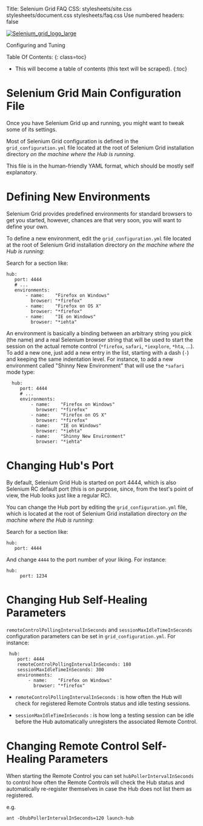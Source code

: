 Title: Selenium Grid FAQ
CSS: stylesheets/site.css stylesheets/document.css stylesheets/faq.css
Use numbered headers: false

<div class="header">
  <a href="index.html"><img alt="Selenium_grid_logo_large" src="images/selenium-grid-logo-large.png"/></a>
  <p>Configuring and Tuning</p>
</div>

Table Of Contents:
{: class=toc}

* This will become a table of contents (this text will be scraped).
{:toc}

Selenium Grid Main Configuration File
=====================================

  Once you have Selenium Grid up and running, you might want to tweak some of
  its settings.

  Most of Selenium Grid configuration is defined in the
  `grid_configuration.yml` file located at the root of Selenium Grid
  installation directory *on the machine where the Hub is running*.

  This file is in the human-friendly YAML format, which should be mostly
  self explanatory.
  
Defining New Environments
=========================

  Selenium Grid provides predefined environments for standard browsers
  to get you started, however, chances are that very soon, you will want 
  to define your own.

  To define a new environment, edit the `grid_configuration.yml` file 
  located at the root of Selenium Grid installation directory 
  *on the machine where the Hub is running*:
  
  Search for a section like:

    hub:
	   port: 4444
	   # ...
	   environments:
	       - name:    "Firefox on Windows"
	         browser: "*firefox"
	       - name:    "Firefox on OS X"
	         browser: "*firefox"
	       - name:    "IE on Windows"
	         browser: "*iehta"
	
  An environment is basically a binding between an arbitrary string you pick (the name)
  and a real Selenium browser string that will be used to start the session on the
  actual remote control (`*firefox`, `safari`, `*iexplore`, `*hta`, ...). To add
  a new one, just add a new entry in the list, starting with a dash (`-`) and keeping the
  same indentation level. For instance, to add a new environment called 
  "Shinny New Environment" that will use the `*safari` mode type:

      hub:
         port: 4444
         # ...
         environments:
             - name:    "Firefox on Windows"
               browser: "*firefox"
             - name:    "Firefox on OS X"
               browser: "*firefox"
             - name:    "IE on Windows"
               browser: "*iehta"
             - name:    "Shinny New Environment"
               browser: "*iehta"

    
Changing Hub's Port
===================

  By default, Selenium Grid Hub is started on port 4444, which is
  also Selenium RC default port (this is on purpose, since, from the test's
  point of view, the Hub looks just like a regular RC).

  You can change the Hub port by editing the `grid_configuration.yml` file, which is
  located at the root of Selenium Grid installation directory *on the machine
  where the Hub is running*:

  Search for a section like:

    hub:
	   port: 4444	   

  And change `4444` to the port number of your liking. For instance:

    hub:
         port: 1234

Changing Hub Self-Healing Parameters
====================================

  `remoteControlPollingIntervalInSeconds` and `sessionMaxIdleTimeInSeconds` 
  configuration parameters can be set in `grid_configuration.yml`.
  For instance:

     hub:
        port: 4444
        remoteControlPollingIntervalInSeconds: 180
        sessionMaxIdleTimeInSeconds: 300
        environments:
            - name:    "Firefox on Windows"
              browser: "*firefox"
  
 * `remoteControlPollingIntervalInSeconds` : is how often the Hub will
   check for registered Remote Controls status and idle testing sessions.
 
 * `sessionMaxIdleTimeInSeconds` : is how long a testing session can be idle
   before the Hub automatically unregisters the associated Remote Control.

Changing Remote Control Self-Healing Parameters
===============================================

  When starting the Remote Control you can set `hubPollerIntervalInSeconds`
  to control how often the Remote Controls will check the Hub status
  and automatically re-register themselves in case the Hub does not list
  them as registered. 
  
  e.g.
  
    ant -DhubPollerIntervalInSeconds=120 launch-hub  
 